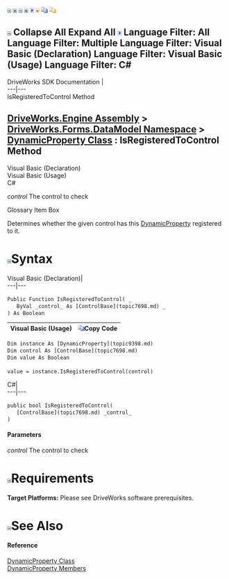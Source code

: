 ![](dotnetimages/collapse.gif) ![](dotnetimages/expand.gif) ![](dotnetimages/collapse.gif) ![](dotnetimages/expand.gif) ![](dotnetimages/drpdown.gif) ![](dotnetimages/drpdown_orange.gif) ![](dotnetimages/copycode.gif) ![](dotnetimages/copycodeHighlight.gif)

![](dotnetimages/collapse.gif) Collapse All Expand All ![](dotnetimages/drpdown.gif) Language Filter: All  Language Filter: Multiple  Language Filter: Visual Basic (Declaration) Language Filter: Visual Basic (Usage) Language Filter: C#  
---  
DriveWorks SDK Documentation  |   
---|---  
IsRegisteredToControl Method   
  
[DriveWorks.Engine Assembly](topic2156.md) > [DriveWorks.Forms.DataModel Namespace](topic9371.md) > [DynamicProperty Class](topic9398.md) : IsRegisteredToControl Method  
---  
  
Visual Basic (Declaration)    
Visual Basic (Usage)    
C# 

_control_
    The control to check

Glossary Item Box

Determines whether the given control has this [DynamicProperty](topic9398.md) registered to it. 

# ![](dotnetimages/collapse.gif)Syntax

Visual Basic (Declaration)|   
---|---  
      
    
    Public Function IsRegisteredToControl( _
       ByVal _control_ As [ControlBase](topic7698.md) _
    ) As Boolean  
  
Visual Basic (Usage)| ![](dotnetimages/copycode.gif)Copy Code  
---|---  
      
    
    Dim instance As [DynamicProperty](topic9398.md)
    Dim control As [ControlBase](topic7698.md)
    Dim value As Boolean
     
    value = instance.IsRegisteredToControl(control)  
  
C#|   
---|---  
      
    
    public bool IsRegisteredToControl( 
       [ControlBase](topic7698.md) _control_
    )  
  
#### Parameters

 _control_
    The control to check

# ![](dotnetimages/collapse.gif)Requirements

**Target Platforms:** Please see DriveWorks software prerequisites.

# ![](dotnetimages/collapse.gif)See Also

#### Reference

[DynamicProperty Class](topic9398.md)   
[DynamicProperty Members](topic9399.md)


